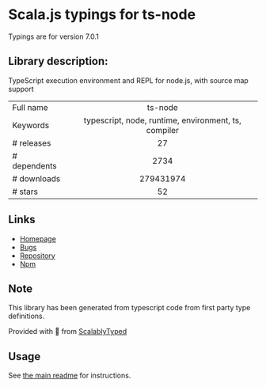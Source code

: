 
# Scala.js typings for ts-node

Typings are for version 7.0.1

## Library description:
TypeScript execution environment and REPL for node.js, with source map support

|                    |                 |
| ------------------ | :-------------: |
| Full name          | ts-node |
| Keywords           | typescript, node, runtime, environment, ts, compiler |
| # releases         | 27 |
| # dependents       | 2734 |
| # downloads        | 279431974 |
| # stars            | 52 |

## Links
- [Homepage](https://github.com/TypeStrong/ts-node)
- [Bugs](https://github.com/TypeStrong/ts-node/issues)
- [Repository](https://github.com/TypeStrong/ts-node)
- [Npm](https://www.npmjs.com/package/ts-node)
    


## Note
This library has been generated from typescript code from first party type definitions.

Provided with :purple_heart: from [ScalablyTyped](https://github.com/oyvindberg/ScalablyTyped)

## Usage
See [the main readme](../../readme.md) for instructions.



